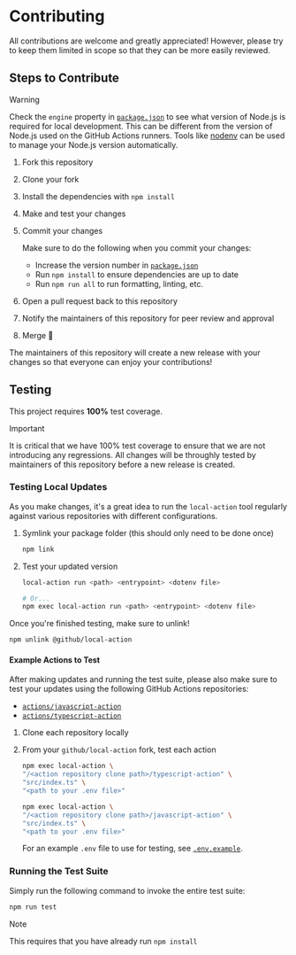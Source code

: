 # Contributing

All contributions are welcome and greatly appreciated! However, please try to
keep them limited in scope so that they can be more easily reviewed.

## Steps to Contribute

> [!WARNING]
>
> Check the `engine` property in [`package.json`](./package.json) to see what
> version of Node.js is required for local development. This can be different
> from the version of Node.js used on the GitHub Actions runners. Tools like
> [nodenv](https://github.com/nodenv/nodenv) can be used to manage your Node.js
> version automatically.

1. Fork this repository
1. Clone your fork
1. Install the dependencies with `npm install`
1. Make and test your changes
1. Commit your changes

   Make sure to do the following when you commit your changes:

   - Increase the version number in [`package.json`](./package.json)
   - Run `npm install` to ensure dependencies are up to date
   - Run `npm run all` to run formatting, linting, etc.

1. Open a pull request back to this repository
1. Notify the maintainers of this repository for peer review and approval
1. Merge :tada:

The maintainers of this repository will create a new release with your changes
so that everyone can enjoy your contributions!

## Testing

This project requires **100%** test coverage.

> [!IMPORTANT]
>
> It is critical that we have 100% test coverage to ensure that we are not
> introducing any regressions. All changes will be throughly tested by
> maintainers of this repository before a new release is created.

### Testing Local Updates

As you make changes, it's a great idea to run the `local-action` tool regularly
against various repositories with different configurations.

1. Symlink your package folder (this should only need to be done once)

   ```bash
   npm link
   ```

1. Test your updated version

   ```bash
   local-action run <path> <entrypoint> <dotenv file>

   # Or...
   npm exec local-action run <path> <entrypoint> <dotenv file>
   ```

Once you're finished testing, make sure to unlink!

```bash
npm unlink @github/local-action
```

#### Example Actions to Test

After making updates and running the test suite, please also make sure to test
your updates using the following GitHub Actions repositories:

- [`actions/javascript-action`](https://github.com/actions/javascript-action)
- [`actions/typescript-action`](https://github.com/actions/typescript-action)

1. Clone each repository locally
1. From your `github/local-action` fork, test each action

   ```bash
   npm exec local-action \
   "/<action repository clone path>/typescript-action" \
   "src/index.ts" \
   "<path to your .env file>"

   npm exec local-action \
   "/<action repository clone path>/javascript-action" \
   "src/index.ts" \
   "<path to your .env file>"
   ```

   For an example `.env` file to use for testing, see
   [`.env.example`](./.env.example).

### Running the Test Suite

Simply run the following command to invoke the entire test suite:

```bash
npm run test
```

> [!NOTE]
>
> This requires that you have already run `npm install`
